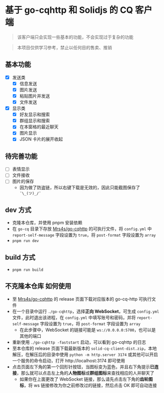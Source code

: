 # 基于 go-cqhttp 和 Solidjs 的 CQ 客户端

> 该客户端只会实现一些基本的功能，不会实现过于复杂的功能

> 本项目仅供学习参考，禁止以任何目的售卖、推销

## 基本功能

- [x] 发送类
    - [x] 信息发送
    - [x] 图片发送
    - [x] 粘贴图片并发送
    - [x] 文件发送
- [x] 显示类
    - [x] 好友显示和搜索
    - [x] 群组显示和搜索
    - [x] 在本窗格的最近聊天
    - [x] 图片显示
    - [x] JSON 卡片的展开收起

## 待完善功能

- [ ] 表情显示
- [ ] 文件接收
- [ ] 图片的保存
    - 因为做了防盗链，所以右键下载是无效的，因此只能截图保存了 `¯\_(ツ)_/¯`

## dev 方式

- 克隆本仓库，并使用 pnpm 安装依赖
- 在 `go-cq` 目录下存放 [Mrs4s/go-cqhttp](https://github.com/Mrs4s/go-cqhttp) 的可执行文件，将 `config.yml` 中 `report-self-message` 字段设置为 `true`，将 `post-format` 字段设置为 `array`
- `pnpm run dev`

## build 方式

- `pnpm run build`

## 不克隆本仓库 如何使用

- 至 [Mrs4s/go-cqhttp](https://github.com/Mrs4s/go-cqhttp) 的 release 页面下载对应版本的 go-cq-http 可执行文件
- 在一个目录中运行 `./go-cqhttp`，选择**正向 WebSocket**，可生成 `config.yml` 文件，此时退出该进程，在 `config.yml` 中填写账号和密码，并将 `report-self-message` 字段设置为 `true`，将 `post-format` 字段设置为 `array`
    - 在此步骤中，WebSocket 的链接可能是 `ws://0.0.0.0:5700`，也可以是其他的端口
- 重新使用 `./go-cqhttp -faststart` 启动，可以看到 go-cqhttp 的日志
- 至本仓库的 release 页面下载最新版本的 `solid-cq-client-dist.zip`，本地解压，在解压后的目录中使用 `python -m http.server 3174` 或其他可以开启一个服务的命令启动，打开 http://localhost:3174 即可使用
- 点击页面左下角的第一个回形针按钮，当图标变为蓝色，并且右下角提示**已连接**，那么就可以点击左上角的**人物图标**或**群组图标**来查找相应的人并聊天了
    - 如果你在上面更改了 WebSocket 链接，那么请先点击左下角的**齿轮图标**，将 ws 链接修改为你之前修改过的链接，然后点击 OK 即可自动连接

